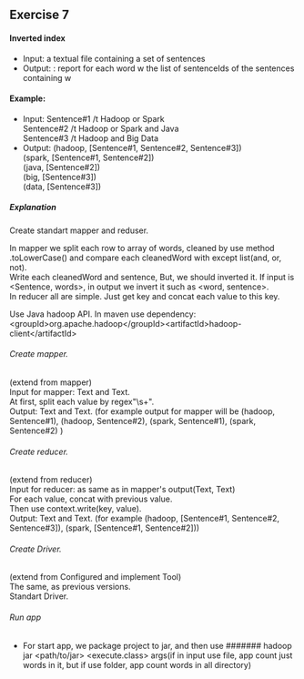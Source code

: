 ## Exercise 7
#### Inverted index
* Input: a textual file containing a set of sentences
* Output: :  report for each word w the list of
sentenceIds of the sentences containing w

#### Example:
* Input:  Sentence#1 /t Hadoop or Spark<br />
Sentence#2 /t Hadoop or Spark and Java<br />
Sentence#3 /t Hadoop and Big Data<br />
* Output:   (hadoop, [Sentence#1, Sentence#2, Sentence#3])<br />
(spark, [Sentence#1, Sentence#2])<br />
(java, [Sentence#2])<br />
(big, [Sentence#3])<br />
(data, [Sentence#3])<br />


##### Explanation
Create standart mapper and reduser.

In mapper we split each row to array of words, cleaned by use method .toLowerCase() and compare each cleanedWord with except list(and, or, not).<br />
Write each cleanedWord and sentence, But, we should inverted it. If input is <Sentence, words>, in output we invert it such as <word, sentence>.<br/>
In reducer all are simple. Just get key and concat each value to this key.<br />

Use Java hadoop API. In maven use dependency:<br />
\<groupId>org.apache.hadoop\</groupId>\<artifactId>hadoop-client\</artifactId> <br />

###### Create mapper. 
(extend from mapper)<br />
Input for mapper: Text and Text.<br />
At first, split each value by regex"\\s+".<br />
Output: Text and Text. (for example output for mapper will be (hadoop, Sentence#1), (hadoop, Sentence#2), (spark, Sentence#1), (spark, Sentence#2) )

###### Create reducer. 
(extend from reducer)<br />
Input for reducer: as same as in mapper's output(Text, Text)<br />
For each value, concat with previous value. <br />
Then use context.write(key, value). <br />
Output: Text and Text. (for example (hadoop, [Sentence#1, Sentence#2, Sentence#3]), (spark, [Sentence#1, Sentence#2]))

###### Create Driver.
(extend from Configured and implement Tool)<br />
The same, as previous versions.<br />
Standart Driver.

###### Run app
* For start app, we package project to jar, and then use ####### hadoop jar \<path/to/jar> \<execute.class> args(if in input use file, app count just words in it, but if use folder, app count words in all directory)
